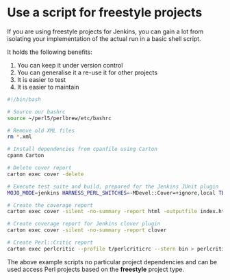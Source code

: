 # Use a script for __freestyle__ projects

If you are using freestyle projects for Jenkins, you can gain a lot from isolating your implementation of the actual run in a basic shell script.

It holds the following benefits:

1. You can keep it under version control
2. You can generalise it a re-use it for other projects
3. It is easier to test
4. It is easier to maintain

```bash
#!/bin/bash

# Source our bashrc
source ~/perl5/perlbrew/etc/bashrc

# Remove old XML files
rm *.xml

# Install dependencies from cpanfile using Carton
cpanm Carton

# Delete cover report
carton exec cover -delete

# Execute test suite and build, prepared for the Jenkins JUnit plugin
MOJO_MODE=jenkins HARNESS_PERL_SWITCHES=-MDevel::Cover=+ignore,local TEST_POD=1 carton exec prove --timer --formatter=TAP::Formatter::JUnit t > jenkins-${JOB_NAME}-${BUILD_NUMBER}-junit.xml

# Create the coverage report
carton exec cover -silent -no-summary -report html -outputfile index.html

# Create coverage report for Jenkins clover plugin
carton exec cover -silent -no-summary -report clover

# Create Perl::Critic report
carton exec perlcritic --profile t/perlcriticrc --stern bin > perlcritic.txt
```

The above example scripts no particular project dependencies and can be used access Perl projects based on the __freestyle__ project type.
